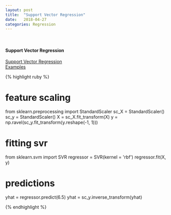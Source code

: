 ```yaml
---
layout: post
title:  "Support Vector Regression"
date:   2018-04-27 
categories: Regression
---
```

<br />
<h4>Support Vector Regression</h4>
<a href="http://scikit-learn.org/stable/modules/svm.html#regression">
Support Vector Regression
</a>
<br />
<a href="http://scikit-learn.org/stable/auto_examples/svm/plot_svm_regression.html#sphx-glr-auto-examples-svm-plot-svm-regression-py">
Examples
</a>

{% highlight ruby %}

# feature scaling
from sklearn.preprocessing import StandardScaler
sc_X = StandardScaler()
sc_y = StandardScaler()
X = sc_X.fit_transform(X)
y = np.ravel(sc_y.fit_transform(y.reshape(-1, 1)))

# fitting svr
from sklearn.svm import SVR
regressor = SVR(kernel = 'rbf')
regressor.fit(X, y)

# predictions
yhat = regressor.predict(6.5)
yhat = sc_y.inverse_transform(yhat)

{% endhighlight %}
